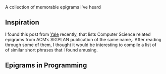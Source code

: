A collection of memorable epigrams I've heard

## Inspiration
I found this post from [Yale](https://cpsc.yale.edu/epigrams-programming) recently, that lists Computer Science related epigrams from ACM’s SIGPLAN publication of the same name,. After reading through some of them, I thought it would be interesting to compile a list of of similar short phrases that I found amusing.


## Epigrams in Programming